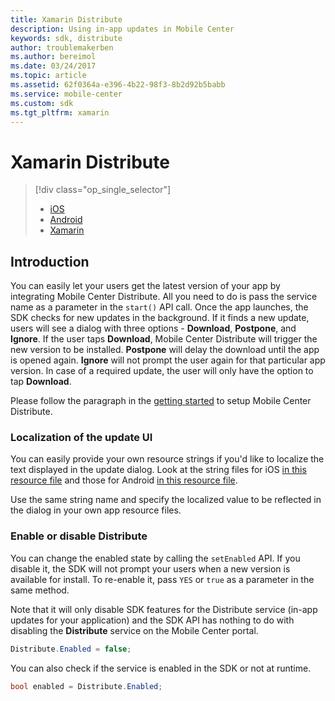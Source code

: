 ```yaml
---
title: Xamarin Distribute
description: Using in-app updates in Mobile Center
keywords: sdk, distribute
author: troublemakerben
ms.author: bereimol
ms.date: 03/24/2017
ms.topic: article
ms.assetid: 62f0364a-e396-4b22-98f3-8b2d92b5babb
ms.service: mobile-center
ms.custom: sdk
ms.tgt_pltfrm: xamarin
---
```


# Xamarin Distribute

> [!div class="op_single_selector"]
> * [iOS](ios.md)
> * [Android](android.md)
> * [Xamarin](xamarin.md)

## Introduction

You can easily let your users get the latest version of your app by integrating Mobile Center Distribute. All you need to do is pass the service name as a parameter in the `start()` API call. Once the app launches, the SDK checks for new updates in the background. If it finds a new update, users will see a dialog with three options - **Download**, **Postpone**, and **Ignore**. If the user taps **Download**, Mobile Center Distribute will trigger the new version to be installed. **Postpone** will delay the download until the app is opened again. **Ignore** will not prompt the user again for that particular app version. In case of a required update, the user will only have the option to tap **Download**.

Please follow the paragraph in the [getting started](~/sdk/getting-started/xamarin.md) to setup Mobile Center Distribute.

### Localization of the update UI

You can easily provide your own resource strings if you'd like to localize the text displayed in the update dialog. Look at the string files for iOS [in this resource file](https://github.com/Microsoft/mobile-center-sdk-ios/blob/develop/MobileCenterDistribute/MobileCenterDistribute/Resources/en.lproj/MobileCenterDistribute.strings) and those for Android [in this resource file](https://github.com/Microsoft/mobile-center-sdk-android/blob/distribute/sdk/mobile-center-distribute/src/main/res/values/strings.xml).

Use the same string name and specify the localized value to be reflected in the dialog in your own app resource files.  

### Enable or disable Distribute

You can change the enabled state by calling the `setEnabled` API. If you disable it, the SDK will not prompt your users when a new version is available for install. To re-enable it, pass `YES` or `true` as a parameter in the same method.

Note that it will only disable SDK features for the Distribute service (in-app updates for your application) and the SDK API has nothing to do with disabling the **Distribute** service on the Mobile Center portal.

```csharp
Distribute.Enabled = false;
```

You can also check if the service is enabled in the SDK or not at runtime. 
  
```csharp
bool enabled = Distribute.Enabled;
```
